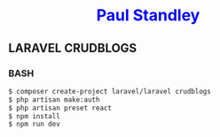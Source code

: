 # <h1 align="center" style="color:blue">**Paul Standley**</h1>

## LARAVEL CRUDBLOGS

### BASH

```bash
$ composer create-project laravel/laravel crudblogs
$ php artisan make:auth
$ php artisan preset react
$ npm install
$ npm run dev
```
